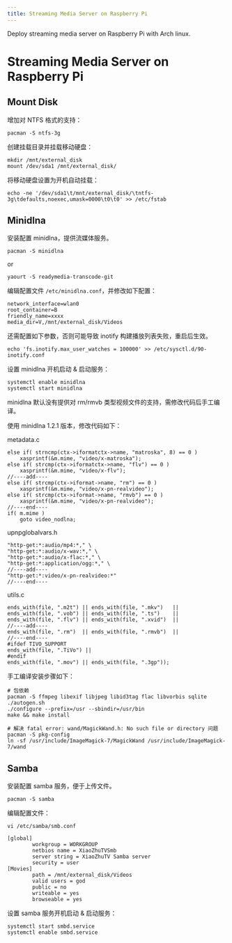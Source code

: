 ```yaml
---
title: Streaming Media Server on Raspberry Pi
---
```


Deploy streaming media server on Raspberry Pi with Arch linux.

# Streaming Media Server on Raspberry Pi

## Mount Disk

增加对 NTFS 格式的支持：

```
pacman -S ntfs-3g
```

创建挂载目录并挂载移动硬盘：

```
mkdir /mnt/external_disk
mount /dev/sda1 /mnt/external_disk/
```

将移动硬盘设置为开机自动挂载：

```
echo -ne '/dev/sda1\t/mnt/external_disk/\tntfs-3g\tdefaults,noexec,umask=0000\t0\t0' >> /etc/fstab
```

## Minidlna

安装配置 minidlna，提供流媒体服务。

```
pacman -S minidlna
```

or

```
yaourt -S readymedia-transcode-git
```

编辑配置文件 `/etc/minidlna.conf`，并修改如下配置：

```
network_interface=wlan0
root_container=B
friendly_name=xxxx
media_dir=V,/mnt/external_disk/Videos
```

还需配置如下参数，否则可能导致 inotify 构建播放列表失败，重启后生效。

```
echo 'fs.inotify.max_user_watches = 100000' >> /etc/sysctl.d/90-inotify.conf
```

设置 minidlna 开机启动 & 启动服务：

```
systemctl enable minidlna
systemctl start minidlna
```

minidlna 默认没有提供对 rm/rmvb 类型视频文件的支持，需修改代码后手工编译。

使用 minidlna 1.2.1 版本，修改代码如下：

metadata.c

```
else if( strncmp(ctx->iformatctx->name, "matroska", 8) == 0 )  
    xasprintf(&m.mime, "video/x-matroska");  
else if( strcmp(ctx->iformatctx->name, "flv") == 0 )  
    xasprintf(&m.mime, "video/x-flv");  
//----add----  
else if( strcmp(ctx->iformat->name, "rm") == 0 )  
    xasprintf(&m.mime, "video/x-pn-realvideo");  
else if( strcmp(ctx->iformat->name, "rmvb") == 0 )  
    xasprintf(&m.mime, "video/x-pn-realvideo");  
//----end---- 
if( m.mime )  
    goto video_nodlna; 
```

upnpglobalvars.h

```
"http-get:*:audio/mp4:*," \  
"http-get:*:audio/x-wav:*," \  
"http-get:*:audio/x-flac:*," \  
"http-get:*:application/ogg:*," \  
//----add----  
"http-get:*:video/x-pn-realvideo:*"  
//----end----  
```

utils.c

```
ends_with(file, ".m2t") || ends_with(file, ".mkv")   ||  
ends_with(file, ".vob") || ends_with(file, ".ts")    ||  
ends_with(file, ".flv") || ends_with(file, ".xvid")  ||  
//----add----  
ends_with(file, ".rm")  || ends_with(file, ".rmvb")  ||  
//----end----  
#ifdef TIVO_SUPPORT  
ends_with(file, ".TiVo") ||  
#endif  
ends_with(file, ".mov") || ends_with(file, ".3gp"));
```

手工编译安装步骤如下：

```
# 包依赖
pacman -S ffmpeg libexif libjpeg libid3tag flac libvorbis sqlite
./autogen.sh
./configure --prefix=/usr --sbindir=/usr/bin
make && make install

# 解决 fatal error: wand/MagickWand.h: No such file or directory 问题
pacman -S pkg-config
ln -sf /usr/include/ImageMagick-7/MagickWand /usr/include/ImageMagick-7/wand
```

## Samba

安装配置 samba 服务，便于上传文件。

```
pacman -S samba
```

编辑配置文件：

```
vi /etc/samba/smb.conf

[global]
        workgroup = WORKGROUP
        netbios name = XiaoZhuTVSmb
        server string = XiaoZhuTV Samba server
        security = user
[Movies]
        path = /mnt/external_disk/Videos
        valid users = god
        public = no
        writeable = yes
        browseable = yes
```

设置 samba 服务开机启动 & 启动服务：

```
systemctl start smbd.service
systemctl enable smbd.service
```




